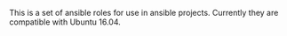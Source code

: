 This is a set of ansible roles for use in ansible projects. Currently they are compatible with Ubuntu 16.04.
